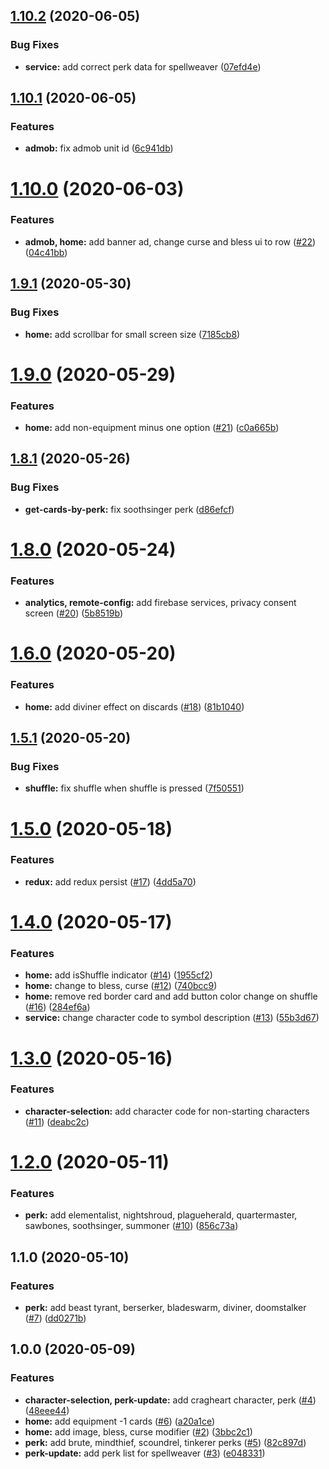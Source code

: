 ## [1.10.2](https://github.com/anli/rna-gloomhaven/compare/1.10.1...1.10.2) (2020-06-05)


### Bug Fixes

* **service:** add correct perk data for spellweaver ([07efd4e](https://github.com/anli/rna-gloomhaven/commit/07efd4e2dd4df74d7c0fac880227a158940d10a1))



## [1.10.1](https://github.com/anli/rna-gloomhaven/compare/1.10.0...1.10.1) (2020-06-05)


### Features

* **admob:** fix admob unit id ([6c941db](https://github.com/anli/rna-gloomhaven/commit/6c941db1c91298a4be9623608f3bcdb4178bc808))



# [1.10.0](https://github.com/anli/rna-gloomhaven/compare/1.9.1...1.10.0) (2020-06-03)


### Features

* **admob, home:** add banner ad, change curse and bless ui to row ([#22](https://github.com/anli/rna-gloomhaven/issues/22)) ([04c41bb](https://github.com/anli/rna-gloomhaven/commit/04c41bb712c1cfb04b5429ab82090315d8a73ec9))



## [1.9.1](https://github.com/anli/rna-gloomhaven/compare/1.8.1...1.9.1) (2020-05-30)

### Bug Fixes

- **home:** add scrollbar for small screen size ([7185cb8](https://github.com/anli/rna-gloomhaven/commit/7185cb86dccdd758ff5c851d169acbb328a65e9f))

# [1.9.0](https://github.com/anli/rna-gloomhaven/compare/1.8.1...1.9.0) (2020-05-29)

### Features

- **home:** add non-equipment minus one option ([#21](https://github.com/anli/rna-gloomhaven/issues/21)) ([c0a665b](https://github.com/anli/rna-gloomhaven/commit/c0a665bdabe47a3003a8ac30277ae354aab7e4c3))

## [1.8.1](https://github.com/anli/rna-gloomhaven/compare/1.8.0...1.8.1) (2020-05-26)

### Bug Fixes

- **get-cards-by-perk:** fix soothsinger perk ([d86efcf](https://github.com/anli/rna-gloomhaven/commit/d86efcf7962a20afe1288a7fa9dc00aa6b548c72))

# [1.8.0](https://github.com/anli/rna-gloomhaven/compare/1.7.0...1.8.0) (2020-05-24)

### Features

- **analytics, remote-config:** add firebase services, privacy consent screen ([#20](https://github.com/anli/rna-gloomhaven/issues/20)) ([5b8519b](https://github.com/anli/rna-gloomhaven/commit/5b8519b201e18ee65c34a91b544f4a6bcb7cc7d8))

# [1.6.0](https://github.com/anli/rna-gloomhaven/compare/1.5.1...1.6.0) (2020-05-20)

### Features

- **home:** add diviner effect on discards ([#18](https://github.com/anli/rna-gloomhaven/issues/18)) ([81b1040](https://github.com/anli/rna-gloomhaven/commit/81b1040a06437135bf46639430860017acadc2ca))

## [1.5.1](https://github.com/anli/rna-gloomhaven/compare/1.5.0...1.5.1) (2020-05-20)

### Bug Fixes

- **shuffle:** fix shuffle when shuffle is pressed ([7f50551](https://github.com/anli/rna-gloomhaven/commit/7f50551845f2aac5a55c926df14f5f7fbcc06adf))

# [1.5.0](https://github.com/anli/rna-gloomhaven/compare/1.4.0...1.5.0) (2020-05-18)

### Features

- **redux:** add redux persist ([#17](https://github.com/anli/rna-gloomhaven/issues/17)) ([4dd5a70](https://github.com/anli/rna-gloomhaven/commit/4dd5a7001826fdb492c679fd560669cda241b37c))

# [1.4.0](https://github.com/anli/rna-gloomhaven/compare/1.3.0...1.4.0) (2020-05-17)

### Features

- **home:** add isShuffle indicator ([#14](https://github.com/anli/rna-gloomhaven/issues/14)) ([1955cf2](https://github.com/anli/rna-gloomhaven/commit/1955cf20dd1b9b74344526cb0e5a37f70b743046))
- **home:** change to bless, curse ([#12](https://github.com/anli/rna-gloomhaven/issues/12)) ([740bcc9](https://github.com/anli/rna-gloomhaven/commit/740bcc9a231a40ef1808a216f9574d99bbb0b226))
- **home:** remove red border card and add button color change on shuffle ([#16](https://github.com/anli/rna-gloomhaven/issues/16)) ([284ef6a](https://github.com/anli/rna-gloomhaven/commit/284ef6a10931be7de14981d841cc2d596e30c1a8))
- **service:** change character code to symbol description ([#13](https://github.com/anli/rna-gloomhaven/issues/13)) ([55b3d67](https://github.com/anli/rna-gloomhaven/commit/55b3d671e399bb8d1b69209121ecfdec555d7a62))

# [1.3.0](https://github.com/anli/rna-gloomhaven/compare/1.2.0...1.3.0) (2020-05-16)

### Features

- **character-selection:** add character code for non-starting characters ([#11](https://github.com/anli/rna-gloomhaven/issues/11)) ([deabc2c](https://github.com/anli/rna-gloomhaven/commit/deabc2cc4f96ec1a1b6cc009ce4711aa705667f0))

# [1.2.0](https://github.com/anli/rna-gloomhaven/compare/1.1.0...1.2.0) (2020-05-11)

### Features

- **perk:** add elementalist, nightshroud, plagueherald, quartermaster, sawbones, soothsinger, summoner ([#10](https://github.com/anli/rna-gloomhaven/issues/10)) ([856c73a](https://github.com/anli/rna-gloomhaven/commit/856c73a9fef7eec8df8966c8d7b5e7e4d30936cb))

## 1.1.0 (2020-05-10)

### Features

- **perk:** add beast tyrant, berserker, bladeswarm, diviner, doomstalker ([#7](https://github.com/anli/rna-gloomhaven/issues/7)) ([dd0271b](https://github.com/anli/rna-gloomhaven/commit/dd0271b44ee0d7639e364ac171689d1bc23c7746))

## 1.0.0 (2020-05-09)

### Features

- **character-selection, perk-update:** add cragheart character, perk ([#4](https://github.com/anli/rna-gloomhaven/issues/4)) ([48eee44](https://github.com/anli/rna-gloomhaven/commit/48eee44b0a24d57acebb89716e10fb10787357d6))
- **home:** add equipment -1 cards ([#6](https://github.com/anli/rna-gloomhaven/issues/6)) ([a20a1ce](https://github.com/anli/rna-gloomhaven/commit/a20a1ce1d1d9e0bbe0743014f96f9faf40cb9a97))
- **home:** add image, bless, curse modifier ([#2](https://github.com/anli/rna-gloomhaven/issues/2)) ([3bbc2c1](https://github.com/anli/rna-gloomhaven/commit/3bbc2c17871fb5ee07f8781401a3be24e4608a22))
- **perk:** add brute, mindthief, scoundrel, tinkerer perks ([#5](https://github.com/anli/rna-gloomhaven/issues/5)) ([82c897d](https://github.com/anli/rna-gloomhaven/commit/82c897db1540829f2b1bb5cac122f1d04018995b))
- **perk-update:** add perk list for spellweaver ([#3](https://github.com/anli/rna-gloomhaven/issues/3)) ([e048331](https://github.com/anli/rna-gloomhaven/commit/e048331432346a4aeff1271796da3e5f1a7ae847))
